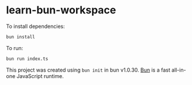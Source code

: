 # learn-bun-workspace

To install dependencies:

```bash
bun install
```

To run:

```bash
bun run index.ts
```

This project was created using `bun init` in bun v1.0.30. [Bun](https://bun.sh) is a fast all-in-one JavaScript runtime.
